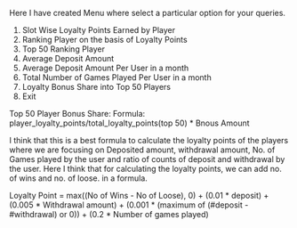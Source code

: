 Here I have created Menu where select a particular option for your queries.

1. Slot Wise Loyalty Points Earned by Player
2. Ranking Player on the basis of Loyalty Points
3. Top 50 Ranking Player
4. Average Deposit Amount
5. Average Deposit Amount Per User in a month
6. Total Number of Games Played Per User in a month
7. Loyalty Bonus Share into Top 50 Players
8. Exit

Top 50 Player Bonus Share:
Formula: player_loyalty_points/total_loyalty_points(top 50) * Bnous Amount

I think that this is a best formula to calculate the loyalty points of the players where we are focusing on Deposited amount, withdrawal amount, No. of Games played by the user and ratio of counts of deposit and withdrawal by the user.
Here I think that for calculating the loyalty points, we can add no. of wins and no. of loose. in a formula.

Loyalty Point = max((No of Wins - No of Loose), 0) + (0.01 * deposit) + (0.005 * Withdrawal amount) + (0.001 * (maximum of (#deposit - #withdrawal) or 0)) + (0.2 * Number of games played)
